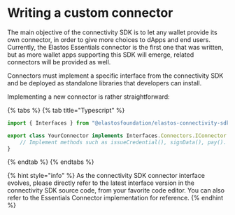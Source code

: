 # Writing a custom connector

The main objective of the connectivity SDK is to let any wallet provide its own connector, in order to give more choices to dApps and end users. Currently, the Elastos Essentials connector is the first one that was written, but as more wallet apps supporting this SDK will emerge, related connectors will be provided as well.

Connectors must implement a specific interface from the connectivity SDK and be deployed as standalone libraries that developers can install.&#x20;

Implementing a new connector is rather straightforward:

{% tabs %}
{% tab title="Typescript" %}
```typescript
import { Interfaces } from "@elastosfoundation/elastos-connectivity-sdk-js";

export class YourConnector implements Interfaces.Connectors.IConnector {
    // Implement methods such as issueCredential(), signData(), pay().
}
```
{% endtab %}
{% endtabs %}

{% hint style="info" %}
As the connectivity SDK connector interface evolves, please directly refer to the latest interface version in the connectivity SDK source code, from your favorite code editor. You can also refer to the Essentials Connector implementation for reference.
{% endhint %}
